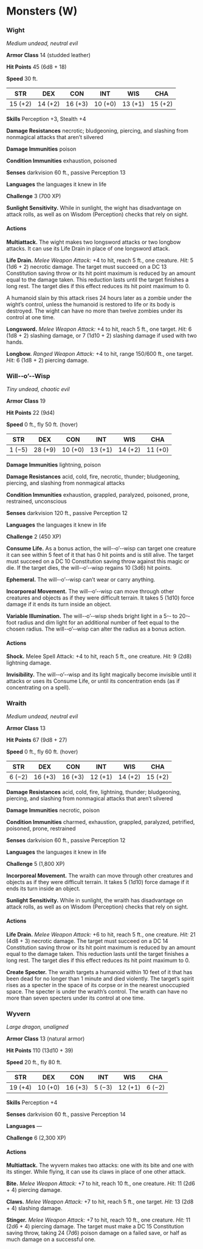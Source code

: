# Monsters (W)

### Wight

*Medium undead, neutral evil*

**Armor Class** 14 (studded leather)

**Hit Points** 45 (6d8 + 18)

**Speed** 30 ft.

|STR|DEX|CON|INT|WIS|CHA|
|--- |--- |--- |--- |--- |--- |
|15 (+2)|14 (+2)|16 (+3)|10 (+0)|13 (+1)|15 (+2)|

**Skills** Perception +3, Stealth +4

**Damage Resistances** necrotic; bludgeoning, piercing, and slashing from nonmagical attacks that aren’t silvered

**Damage Immunities** poison

**Condition Immunities** exhaustion, poisoned 

**Senses** darkvision 60 ft., passive Perception 13 

**Languages** the languages it knew in life 

**Challenge** 3 (700 XP)

**Sunlight Sensitivity.** While in sunlight, the wight has disadvantage on attack rolls, as well as on Wisdom (Perception) checks that rely on sight.

#### Actions

**Multiattack.** The wight makes two longsword attacks or two longbow attacks. It can use its Life Drain in place of one longsword attack.

**Life Drain.** *Melee Weapon Attack:* +4 to hit, reach 5 ft., one creature. *Hit:* 5 (1d6 + 2) necrotic damage. The target must succeed on a DC 13 Constitution saving throw or its hit point maximum is reduced by an amount equal to the damage taken. This reduction lasts until the target finishes a long rest. The target dies if this effect reduces its hit point maximum to 0.

A humanoid slain by this attack rises 24 hours later as a zombie under the wight’s control, unless the humanoid is restored to life or its body is destroyed. The wight can have no more than twelve zombies under its control at one time.

**Longsword.** *Melee Weapon Attack:* +4 to hit, reach 5 ft., one target. *Hit:* 6 (1d8 + 2) slashing damage, or 7 (1d10 + 2) slashing damage if used with two hands.

**Longbow.** *Ranged Weapon Attack:* +4 to hit, range 150/600 ft., one target. *Hit:* 6 (1d8 + 2) piercing damage.

### Will-­‐o’-­‐Wisp

*Tiny undead, chaotic evil*

**Armor Class** 19

**Hit Points** 22 (9d4)

**Speed** 0 ft., fly 50 ft. (hover)

|STR|DEX|CON|INT|WIS|CHA|
|--- |--- |--- |--- |--- |--- |
|1 (−5)|28 (+9)|10 (+0)|13 (+1)|14 (+2)|11 (+0)|

**Damage Immunities** lightning, poison

**Damage Resistances** acid, cold, fire, necrotic, thunder; bludgeoning, piercing, and slashing from nonmagical attacks

**Condition Immunities** exhaustion, grappled, paralyzed, poisoned, prone, restrained, unconscious

**Senses** darkvision 120 ft., passive Perception 12 

**Languages** the languages it knew in life 

**Challenge** 2 (450 XP)

**Consume Life.** As a bonus action, the will-­‐o’-­‐wisp can target one creature it can see within 5 feet of it that has 0 hit points and is still alive. The target must succeed on a DC 10 Constitution saving throw against this magic or die. If the target dies, the will-­‐o’-­‐wisp regains 10 (3d6) hit points.

**Ephemeral.** The will-­‐o’-­‐wisp can’t wear or carry anything.

**Incorporeal Movement.** The will-­‐o’-­‐wisp can move through other creatures and objects as if they were difficult terrain. It takes 5 (1d10) force damage if it ends its turn inside an object.

**Variable Illumination.** The will-­‐o’-­‐wisp sheds bright light in a 5-­‐ to 20-­‐foot radius and dim light for an additional number of feet equal to the chosen radius. The will-­‐o’-­‐wisp can alter the radius as a bonus action.

#### Actions

**Shock.** Melee Spell Attack: +4 to hit, reach 5 ft., one creature. *Hit:* 9 (2d8) lightning damage.

**Invisibility.**  The will-­‐o’-­‐wisp and its light magically become invisible until it attacks or uses its Consume Life, or until its concentration ends (as if concentrating on a spell).

### Wraith

*Medium undead, neutral evil*

**Armor Class** 13

**Hit Points** 67 (9d8 + 27)

**Speed** 0 ft., fly 60 ft. (hover)

|STR|DEX|CON|INT|WIS|CHA|
|--- |--- |--- |--- |--- |--- |
|6 (−2)|16 (+3)|16 (+3)|12 (+1)|14 (+2)|15 (+2)|

**Damage Resistances** acid, cold, fire, lightning, thunder; bludgeoning, piercing, and slashing from nonmagical attacks that aren’t silvered

**Damage Immunities** necrotic, poison

**Condition Immunities** charmed, exhaustion, grappled, paralyzed, petrified, poisoned, prone, restrained

**Senses** darkvision 60 ft., passive Perception 12 

**Languages** the languages it knew in life 

**Challenge** 5 (1,800 XP)

**Incorporeal Movement.** The wraith can move through other creatures and objects as if they were difficult terrain. It takes 5 (1d10) force damage if it ends its turn inside an object.

**Sunlight Sensitivity.** While in sunlight, the wraith has disadvantage on attack rolls, as well as on Wisdom (Perception) checks that rely on sight.

#### Actions

**Life Drain.** *Melee Weapon Attack:* +6 to hit, reach 5 ft., one creature. *Hit:* 21 (4d8 + 3) necrotic damage. The target must succeed on a DC 14 Constitution saving throw or its hit point maximum is reduced by an amount equal to the damage taken. This reduction lasts until the target finishes a long rest. The target dies if this effect reduces its hit point maximum to 0.

**Create Specter.** The wraith targets a humanoid within 10 feet of it that has been dead for no longer than 1 minute and died violently. The target’s spirit rises as a specter in the space of its corpse or in the nearest unoccupied space. The specter is under the wraith’s control. The wraith can have no more than seven specters under its control at one time.

### Wyvern

*Large dragon, unaligned*

**Armor Class** 13 (natural armor)

**Hit Points** 110 (13d10 + 39)

**Speed** 20 ft., fly 80 ft.

|STR|DEX|CON|INT|WIS|CHA|
|--- |--- |--- |--- |--- |--- |
|19 (+4)|10 (+0)|16 (+3)|5 (−3)|12 (+1)|6 (−2)|

**Skills** Perception +4

**Senses** darkvision 60 ft., passive Perception 14

**Languages** —

**Challenge** 6 (2,300 XP)

#### Actions

**Multiattack.** The wyvern makes two attacks: one with its bite and one with its stinger. While flying, it can use its claws in place of one other attack.

**Bite.** *Melee Weapon Attack:* +7 to hit, reach 10 ft., one creature. *Hit:* 11 (2d6 + 4) piercing damage.

**Claws.** *Melee Weapon Attack:* +7 to hit, reach 5 ft., one target. *Hit:* 13 (2d8 + 4) slashing damage.

**Stinger.** *Melee Weapon Attack:* +7 to hit, reach 10 ft., one creature. *Hit:* 11 (2d6 + 4) piercing damage. The target must make a DC 15 Constitution saving throw, taking 24 (7d6) poison damage on a failed save, or half as much damage on a successful one.

